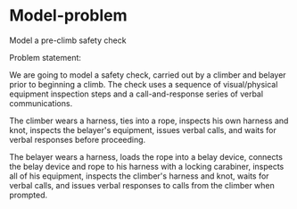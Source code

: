 # Model-problem

Model a pre-climb safety check

Problem statement:

We are going to model a safety check, carried out by a climber and belayer prior to beginning a climb. The check uses a sequence of visual/physical equipment inspection steps and a call-and-response series of verbal communications.

The climber wears a harness, ties into a rope, inspects his own harness and knot, inspects the belayer's equipment, issues verbal calls, and waits for verbal responses before proceeding.

The belayer wears a harness, loads the rope into a belay device, connects the belay device and rope to his harness with a locking carabiner, inspects all of his equipment, inspects the climber's harness and knot, waits for verbal calls, and issues verbal responses to calls from the climber when prompted.
